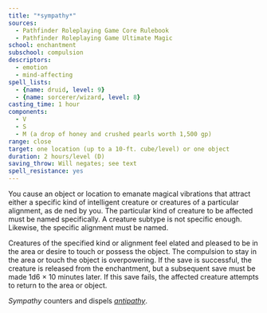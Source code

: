 ```yaml
---
title: "*sympathy*"
sources:
  - Pathfinder Roleplaying Game Core Rulebook
  - Pathfinder Roleplaying Game Ultimate Magic
school: enchantment
subschool: compulsion
descriptors:
  - emotion
  - mind-affecting
spell_lists:
  - {name: druid, level: 9}
  - {name: sorcerer/wizard, level: 8}
casting_time: 1 hour
components:
  - V
  - S
  - M (a drop of honey and crushed pearls worth 1,500 gp)
range: close
target: one location (up to a 10-ft. cube/level) or one object
duration: 2 hours/level (D)
saving_throw: Will negates; see text
spell_resistance: yes
---
```


You cause an object or location to emanate magical vibrations that attract either a specific kind of intelligent creature or creatures of a particular alignment, as de ned by you. The particular kind of creature to be affected must be named specifically. A creature subtype is not specific enough. Likewise, the specific alignment must be named.

Creatures of the specified kind or alignment feel elated and pleased to be in the area or desire to touch or possess the object. The compulsion to stay in the area or touch the object is overpowering. If the save is successful, the creature is released from the enchantment, but a subsequent save must be made 1d6 × 10 minutes later. If this save fails, the affected creature attempts to return to the area or object.

*Sympathy* counters and dispels [*antipathy*](/spells/antipathy/).

